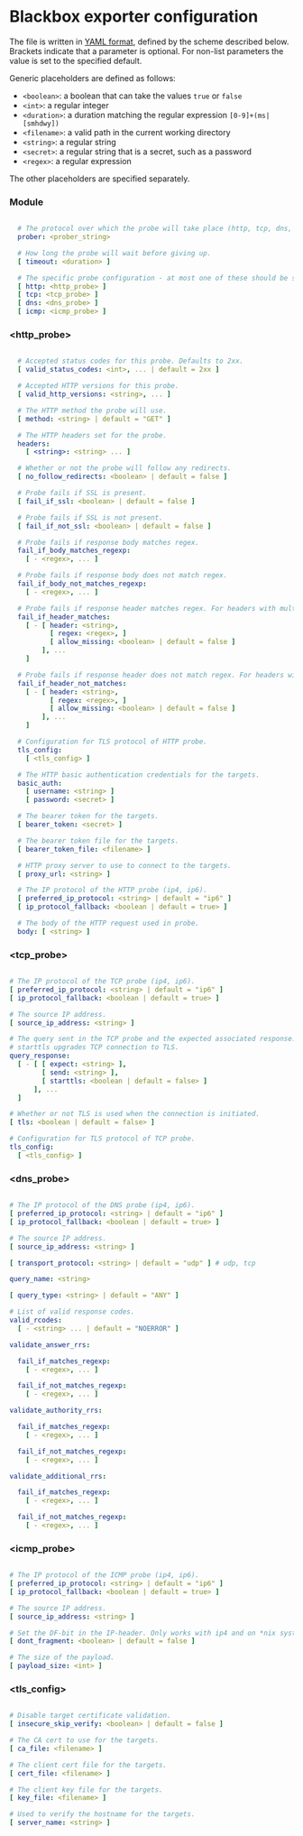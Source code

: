 # Blackbox exporter configuration

The file is written in [YAML format](http://en.wikipedia.org/wiki/YAML), defined by the scheme described below.
Brackets indicate that a parameter is optional.
For non-list parameters the value is set to the specified default.

Generic placeholders are defined as follows:

* `<boolean>`: a boolean that can take the values `true` or `false`
* `<int>`: a regular integer
* `<duration>`: a duration matching the regular expression `[0-9]+(ms|[smhdwy])`
* `<filename>`: a valid path in the current working directory
* `<string>`: a regular string
* `<secret>`: a regular string that is a secret, such as a password
* `<regex>`: a regular expression

The other placeholders are specified separately.

### Module
```yml

  # The protocol over which the probe will take place (http, tcp, dns, icmp).
  prober: <prober_string>

  # How long the probe will wait before giving up.
  [ timeout: <duration> ]

  # The specific probe configuration - at most one of these should be specified.
  [ http: <http_probe> ]
  [ tcp: <tcp_probe> ]
  [ dns: <dns_probe> ]
  [ icmp: <icmp_probe> ]

```

### <http_probe>
```yml

  # Accepted status codes for this probe. Defaults to 2xx.
  [ valid_status_codes: <int>, ... | default = 2xx ]

  # Accepted HTTP versions for this probe.
  [ valid_http_versions: <string>, ... ]

  # The HTTP method the probe will use.
  [ method: <string> | default = "GET" ]

  # The HTTP headers set for the probe.
  headers:
    [ <string>: <string> ... ]

  # Whether or not the probe will follow any redirects.
  [ no_follow_redirects: <boolean> | default = false ]

  # Probe fails if SSL is present.
  [ fail_if_ssl: <boolean> | default = false ]

  # Probe fails if SSL is not present.
  [ fail_if_not_ssl: <boolean> | default = false ]

  # Probe fails if response body matches regex.
  fail_if_body_matches_regexp:
    [ - <regex>, ... ]

  # Probe fails if response body does not match regex.
  fail_if_body_not_matches_regexp:
    [ - <regex>, ... ]

  # Probe fails if response header matches regex. For headers with multiple values, fails if *at least one* matches
  fail_if_header_matches:
    [ - [ header: <string>,
          [ regex: <regex>, ]
          [ allow_missing: <boolean> | default = false ]
        ], ...
    ]

  # Probe fails if response header does not match regex. For headers with multiple values, fails if *none* match
  fail_if_header_not_matches:
    [ - [ header: <string>,
          [ regex: <regex>, ]
          [ allow_missing: <boolean> | default = false ]
        ], ...
    ]

  # Configuration for TLS protocol of HTTP probe.
  tls_config:
    [ <tls_config> ]

  # The HTTP basic authentication credentials for the targets.
  basic_auth:
    [ username: <string> ]
    [ password: <secret> ]

  # The bearer token for the targets.
  [ bearer_token: <secret> ]

  # The bearer token file for the targets.
  [ bearer_token_file: <filename> ]

  # HTTP proxy server to use to connect to the targets.
  [ proxy_url: <string> ]

  # The IP protocol of the HTTP probe (ip4, ip6).
  [ preferred_ip_protocol: <string> | default = "ip6" ]
  [ ip_protocol_fallback: <boolean | default = true> ]

  # The body of the HTTP request used in probe.
  body: [ <string> ]


```

### <tcp_probe>

```yml

# The IP protocol of the TCP probe (ip4, ip6).
[ preferred_ip_protocol: <string> | default = "ip6" ]
[ ip_protocol_fallback: <boolean | default = true> ]

# The source IP address.
[ source_ip_address: <string> ]

# The query sent in the TCP probe and the expected associated response.
# starttls upgrades TCP connection to TLS.
query_response:
  [ - [ [ expect: <string> ],
        [ send: <string> ],
        [ starttls: <boolean | default = false> ]
      ], ...
  ]

# Whether or not TLS is used when the connection is initiated.
[ tls: <boolean | default = false> ]

# Configuration for TLS protocol of TCP probe.
tls_config:
  [ <tls_config> ]

```

### <dns_probe>

```yml

# The IP protocol of the DNS probe (ip4, ip6).
[ preferred_ip_protocol: <string> | default = "ip6" ]
[ ip_protocol_fallback: <boolean | default = true> ]

# The source IP address.
[ source_ip_address: <string> ]

[ transport_protocol: <string> | default = "udp" ] # udp, tcp

query_name: <string>

[ query_type: <string> | default = "ANY" ]

# List of valid response codes.
valid_rcodes:
  [ - <string> ... | default = "NOERROR" ]

validate_answer_rrs:

  fail_if_matches_regexp:
    [ - <regex>, ... ]

  fail_if_not_matches_regexp:
    [ - <regex>, ... ]

validate_authority_rrs:

  fail_if_matches_regexp:
    [ - <regex>, ... ]

  fail_if_not_matches_regexp:
    [ - <regex>, ... ]

validate_additional_rrs:

  fail_if_matches_regexp:
    [ - <regex>, ... ]

  fail_if_not_matches_regexp:
    [ - <regex>, ... ]

```

### <icmp_probe>

```yml

# The IP protocol of the ICMP probe (ip4, ip6).
[ preferred_ip_protocol: <string> | default = "ip6" ]
[ ip_protocol_fallback: <boolean | default = true> ]

# The source IP address.
[ source_ip_address: <string> ]

# Set the DF-bit in the IP-header. Only works with ip4 and on *nix systems.
[ dont_fragment: <boolean> | default = false ]

# The size of the payload.
[ payload_size: <int> ]

```

### <tls_config>

```yml

# Disable target certificate validation.
[ insecure_skip_verify: <boolean> | default = false ]

# The CA cert to use for the targets.
[ ca_file: <filename> ]

# The client cert file for the targets.
[ cert_file: <filename> ]

# The client key file for the targets.
[ key_file: <filename> ]

# Used to verify the hostname for the targets.
[ server_name: <string> ]

```
